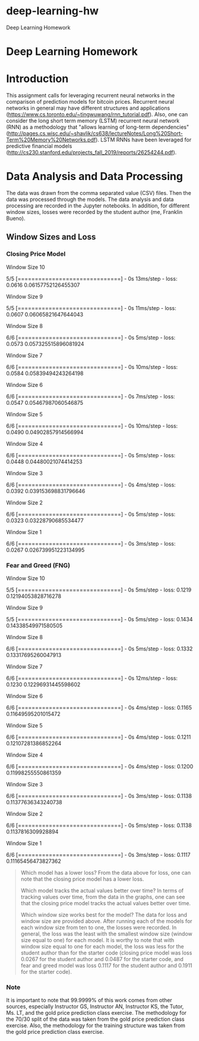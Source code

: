 # deep-learning-hw
Deep Learning Homework

# Deep Learning Homework


# Introduction

This assignment calls for leveraging recurrent neural networks in the comparison of prediction models for bitcoin prices. Recurrent neural networks in general may have different structures and applications (https://www.cs.toronto.edu/~tingwuwang/rnn_tutorial.pdf). Also, one can consider the long short term memory (LSTM) recurrent neural network (RNN) as a methodology that "allows learning of long-term dependencies" (http://pages.cs.wisc.edu/~shavlik/cs638/lectureNotes/Long%20Short-Term%20Memory%20Networks.pdf). LSTM RNNs have been leveraged for predictive financial models (http://cs230.stanford.edu/projects_fall_2019/reports/26254244.pdf).


# Data Analysis and Data Processing

The data was drawn from the comma separated value (CSV) files. Then the data was processed through the models. The data analysis and data processing are recorded in the Jupyter notebooks. In addition, for different window sizes, losses were recorded by the student author (me, Franklin Bueno).


## Window Sizes and Loss


### Closing Price Model


Window Size 10


5/5 [==============================] - 0s 13ms/step - loss: 0.0616
0.06157752126455307

Window Size 9


5/5 [==============================] - 0s 11ms/step - loss: 0.0607
0.06065821647644043

Window Size 8


6/6 [==============================] - 0s 5ms/step - loss: 0.0573
0.057325515896081924

Window Size 7


6/6 [==============================] - 0s 10ms/step - loss: 0.0584
0.05839494243264198

Window Size 6


6/6 [==============================] - 0s 7ms/step - loss: 0.0547
0.05467987060546875

Window Size 5


6/6 [==============================] - 0s 10ms/step - loss: 0.0490
0.04902857914566994

Window Size 4


6/6 [==============================] - 0s 5ms/step - loss: 0.0448
0.04480021074414253

Window Size 3


6/6 [==============================] - 0s 4ms/step - loss: 0.0392
0.039153698831796646

Window Size 2


6/6 [==============================] - 0s 5ms/step - loss: 0.0323
0.03228790685534477

Window Size 1


6/6 [==============================] - 0s 3ms/step - loss: 0.0267
0.026739951223134995



### Fear and Greed (FNG)


Window Size 10


5/5 [==============================] - 0s 5ms/step - loss: 0.1219
0.12194053828716278

Window Size 9


5/5 [==============================] - 0s 5ms/step - loss: 0.1434
0.14338549971580505

Window Size 8


6/6 [==============================] - 0s 5ms/step - loss: 0.1332
0.13317695260047913

Window Size 7


6/6 [==============================] - 0s 12ms/step - loss: 0.1230
0.12296931445598602

Window Size 6


6/6 [==============================] - 0s 4ms/step - loss: 0.1165
0.11649595201015472

Window Size 5


6/6 [==============================] - 0s 4ms/step - loss: 0.1211
0.12107281386852264

Window Size 4


6/6 [==============================] - 0s 4ms/step - loss: 0.1200
0.11998255550861359

Window Size 3


6/6 [==============================] - 0s 3ms/step - loss: 0.1138
0.11377636343240738

Window Size 2


6/6 [==============================] - 0s 5ms/step - loss: 0.1138
0.1137816309928894

Window Size 1


6/6 [==============================] - 0s 3ms/step - loss: 0.1117
0.11165456473827362





> Which model has a lower loss?
From the data above for loss, one can note that the closing price model has a lower loss.
>
> Which model tracks the actual values better over time?
In terms of tracking values over time, from the data in the graphs, one can see that the closing price model tracks the actual values better over time.
>
> Which window size works best for the model?
The data for loss and window size are provided above. After running each of the models for each window size from ten to one, the losses were recorded. In general, the loss was the least with the smallest window size (window size equal to one) for each model. It is worthy to note that with window size equal to one for each model, the loss was less for the student author than for the starter code (closing price model was loss 0.0267 for the student author and 0.0487 for the starter code, and fear and greed model was loss 0.1117 for the student author and 0.1911 for the starter code).


### Note
It is important to note that 99.9999% of this work comes from other sources, especially Instructor GS, Instructor AN, Instructor KS, the Tutor, Ms. LT, and the gold price prediction class exercise. The methodology for the 70/30 split of the data was taken from the gold price prediction class exercise. Also, the methodology for the training structure was taken from the gold price prediction class exercise.
